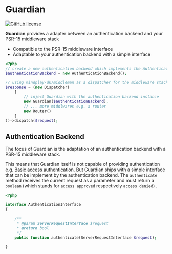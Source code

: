 # Guardian

[![GitHub license](https://img.shields.io/github/license/timtegeler/guardian.svg)]()

**Guardian** provides a adapter between an authentication backend and your PSR-15 middleware stack

- Compatible to the PSR-15 middleware interface 
- Adaptable to your authentication backend with a simple interface

```php
<?php
// create a new authentication backend which implements the AuthenticationInterface
$authenticationBackend = new AuthenticationBackend();

// using mindplay-dk/middleman as a dispatcher for the middleware stack
$response = (new Dispatcher(
    [   
        // inject Guardian with the authentication backend instance
        new Guardian($authenticationBackend),
        // ... more middlwares e.g. a router
        new Router()
    ]
))->dispatch($request);
```

## Authentication Backend

The focus of Guardian is the adaptation of an authentication backend with a PSR-15 middleware stack. 

This means that Guardian itself is not capable of providing authentication e.g. [Basic access authentication](https://en.wikipedia.org/wiki/Basic_access_authentication). But Guardian ships with a simple interface that can be implement by the authentication backend. The `authenticate` method receives the current request as a parameter and must return a `boolean` (which stands for `access approved` respectively `access denied`) . 
 
```php
<?php

interface AuthenticationInterface
{

    /**
     * @param ServerRequestInterface $request
     * @return bool
     */
    public function authenticate(ServerRequestInterface $request);

}
```